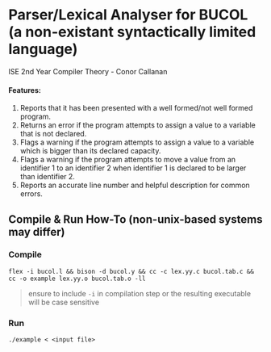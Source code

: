 # Parser/Lexical Analyser for BUCOL (a non-existant syntactically limited language)
ISE 2nd Year Compiler Theory - Conor Callanan

#### Features:
1. Reports that it has been presented with a well formed/not well formed program.
2. Returns an error if the program attempts to assign a value to a variable that is not declared.
3. Flags a warning if the program attempts to assign a value to a variable which is bigger than its declared capacity.
4. Flags a warning if the program attempts to move a value from an identifier 1 to an identifier 2 when identifier 1 is declared to be larger than identifier 2.
5. Reports an accurate line number and helpful description for common errors.

## Compile & Run How-To  (non-unix-based systems may differ)

### Compile

`flex -i bucol.l && bison -d bucol.y && cc -c lex.yy.c bucol.tab.c && cc -o example lex.yy.o bucol.tab.o -ll`

> ensure to include `-i` in compilation step or the resulting executable will be case sensitive


### Run

`./example < <input file>`